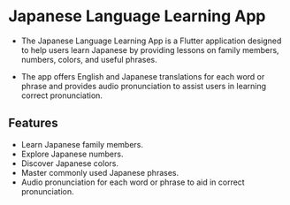 # Japanese Language Learning App

- The Japanese Language Learning App is a Flutter application designed to help users learn Japanese 
  by providing lessons on family members, numbers, colors, and useful phrases.

- The app offers English and Japanese translations for each word or phrase and provides audio pronunciation
  to assist users in learning correct pronunciation.

## Features

- Learn Japanese family members.
- Explore Japanese numbers.
- Discover Japanese colors.
- Master commonly used Japanese phrases.
- Audio pronunciation for each word or phrase to aid in correct pronunciation.
